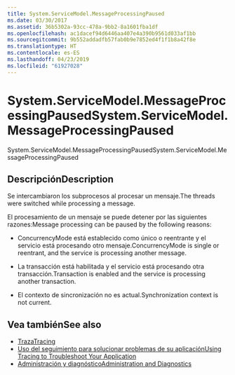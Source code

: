 ```yaml
---
title: System.ServiceModel.MessageProcessingPaused
ms.date: 03/30/2017
ms.assetid: 36b5302a-93cc-478a-9bb2-8a1601fba1df
ms.openlocfilehash: ac1dacef94d6446aa407e4a390b9561d033af1bb
ms.sourcegitcommit: 9b552addadfb57fab0b9e7852ed4f1f1b8a42f8e
ms.translationtype: HT
ms.contentlocale: es-ES
ms.lasthandoff: 04/23/2019
ms.locfileid: "61927028"
---
```

# <a name="systemservicemodelmessageprocessingpaused"></a><span data-ttu-id="bc1da-102">System.ServiceModel.MessageProcessingPaused</span><span class="sxs-lookup"><span data-stu-id="bc1da-102">System.ServiceModel.MessageProcessingPaused</span></span>
<span data-ttu-id="bc1da-103">System.ServiceModel.MessageProcessingPaused</span><span class="sxs-lookup"><span data-stu-id="bc1da-103">System.ServiceModel.MessageProcessingPaused</span></span>  
  
## <a name="description"></a><span data-ttu-id="bc1da-104">Descripción</span><span class="sxs-lookup"><span data-stu-id="bc1da-104">Description</span></span>  
 <span data-ttu-id="bc1da-105">Se intercambiaron los subprocesos al procesar un mensaje.</span><span class="sxs-lookup"><span data-stu-id="bc1da-105">The threads were switched while processing a message.</span></span>  
  
 <span data-ttu-id="bc1da-106">El procesamiento de un mensaje se puede detener por las siguientes razones:</span><span class="sxs-lookup"><span data-stu-id="bc1da-106">Message processing can be paused by the following reasons:</span></span>  
  
- <span data-ttu-id="bc1da-107">ConcurrencyMode está establecido como único o reentrante y el servicio está procesando otro mensaje.</span><span class="sxs-lookup"><span data-stu-id="bc1da-107">ConcurrencyMode is single or reentrant, and the service is processing another message.</span></span>  
  
- <span data-ttu-id="bc1da-108">La transacción está habilitada y el servicio está procesando otra transacción.</span><span class="sxs-lookup"><span data-stu-id="bc1da-108">Transaction is enabled and the service is processing another transaction.</span></span>  
  
- <span data-ttu-id="bc1da-109">El contexto de sincronización no es actual.</span><span class="sxs-lookup"><span data-stu-id="bc1da-109">Synchronization context is not current.</span></span>  
  
## <a name="see-also"></a><span data-ttu-id="bc1da-110">Vea también</span><span class="sxs-lookup"><span data-stu-id="bc1da-110">See also</span></span>

- [<span data-ttu-id="bc1da-111">Traza</span><span class="sxs-lookup"><span data-stu-id="bc1da-111">Tracing</span></span>](../../../../../docs/framework/wcf/diagnostics/tracing/index.md)
- [<span data-ttu-id="bc1da-112">Uso del seguimiento para solucionar problemas de su aplicación</span><span class="sxs-lookup"><span data-stu-id="bc1da-112">Using Tracing to Troubleshoot Your Application</span></span>](../../../../../docs/framework/wcf/diagnostics/tracing/using-tracing-to-troubleshoot-your-application.md)
- [<span data-ttu-id="bc1da-113">Administración y diagnóstico</span><span class="sxs-lookup"><span data-stu-id="bc1da-113">Administration and Diagnostics</span></span>](../../../../../docs/framework/wcf/diagnostics/index.md)
